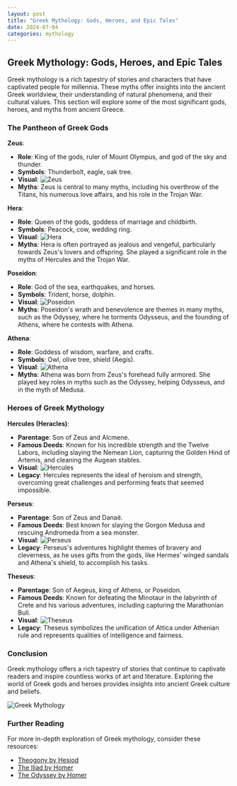 ```yaml
---
layout: post
title: "Greek Mythology: Gods, Heroes, and Epic Tales"
date: 2024-07-04
categories: mythology
---
```


## Greek Mythology: Gods, Heroes, and Epic Tales

Greek mythology is a rich tapestry of stories and characters that have captivated people for millennia. These myths offer insights into the ancient Greek worldview, their understanding of natural phenomena, and their cultural values. This section will explore some of the most significant gods, heroes, and myths from ancient Greece.

### The Pantheon of Greek Gods

**Zeus**:
- **Role**: King of the gods, ruler of Mount Olympus, and god of the sky and thunder.
- **Symbols**: Thunderbolt, eagle, oak tree.
- **Visual**: ![Zeus](/assets/images/zeus.webp)
- **Myths**: Zeus is central to many myths, including his overthrow of the Titans, his numerous love affairs, and his role in the Trojan War.

**Hera**:
- **Role**: Queen of the gods, goddess of marriage and childbirth.
- **Symbols**: Peacock, cow, wedding ring.
- **Visual**: ![Hera](/assets/images/hera.webp)
- **Myths**: Hera is often portrayed as jealous and vengeful, particularly towards Zeus's lovers and offspring. She played a significant role in the myths of Hercules and the Trojan War.

**Poseidon**:
- **Role**: God of the sea, earthquakes, and horses.
- **Symbols**: Trident, horse, dolphin.
- **Visual**: ![Poseidon](/assets/images/poseidon.webp)
- **Myths**: Poseidon's wrath and benevolence are themes in many myths, such as the Odyssey, where he torments Odysseus, and the founding of Athens, where he contests with Athena.

**Athena**:
- **Role**: Goddess of wisdom, warfare, and crafts.
- **Symbols**: Owl, olive tree, shield (Aegis).
- **Visual**: ![Athena](/assets/images/athena.webp)
- **Myths**: Athena was born from Zeus's forehead fully armored. She played key roles in myths such as the Odyssey, helping Odysseus, and in the myth of Medusa.

### Heroes of Greek Mythology

**Hercules (Heracles)**:
- **Parentage**: Son of Zeus and Alcmene.
- **Famous Deeds**: Known for his incredible strength and the Twelve Labors, including slaying the Nemean Lion, capturing the Golden Hind of Artemis, and cleaning the Augean stables.
- **Visual**: ![Hercules](/assets/images/hercules.webp)
- **Legacy**: Hercules represents the ideal of heroism and strength, overcoming great challenges and performing feats that seemed impossible.

**Perseus**:
- **Parentage**: Son of Zeus and Danaë.
- **Famous Deeds**: Best known for slaying the Gorgon Medusa and rescuing Andromeda from a sea monster.
- **Visual**: ![Perseus](/assets/images/perseus.webp)
- **Legacy**: Perseus's adventures highlight themes of bravery and cleverness, as he uses gifts from the gods, like Hermes' winged sandals and Athena's shield, to accomplish his tasks.

**Theseus**:
- **Parentage**: Son of Aegeus, king of Athens, or Poseidon.
- **Famous Deeds**: Known for defeating the Minotaur in the labyrinth of Crete and his various adventures, including capturing the Marathonian Bull.
- **Visual**: ![Theseus](/assets/images/theseus.webp)
- **Legacy**: Theseus symbolizes the unification of Attica under Athenian rule and represents qualities of intelligence and fairness.

### Conclusion

Greek mythology offers a rich tapestry of stories that continue to captivate readers and inspire countless works of art and literature. Exploring the world of Greek gods and heroes provides insights into ancient Greek culture and beliefs.

![Greek Mythology](/assets/images/greek_mythology.webp)

### Further Reading

For more in-depth exploration of Greek mythology, consider these resources:

- [Theogony by Hesiod](https://www.gutenberg.org/ebooks/348)
- [The Iliad by Homer](https://www.gutenberg.org/ebooks/6130)
- [The Odyssey by Homer](https://www.gutenberg.org/ebooks/1727)